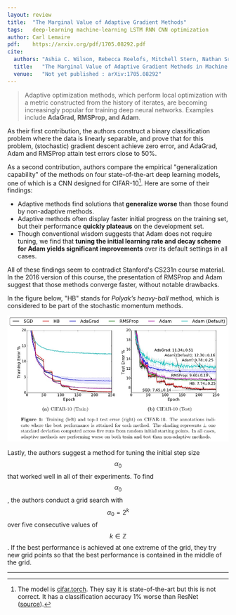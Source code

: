 ```yaml
---
layout: review
title:  "The Marginal Value of Adaptive Gradient Methods"
tags:   deep-learning machine-learning LSTM RNN CNN optimization
author: Carl Lemaire
pdf:    https://arxiv.org/pdf/1705.08292.pdf
cite:
  authors: "Ashia C. Wilson, Rebecca Roelofs, Mitchell Stern, Nathan Srebro and Benjamin Recht"
  title:   "The Marginal Value of Adaptive Gradient Methods in Machine Learning"
  venue:   "Not yet published : arXiv:1705.08292"
---
```


> Adaptive optimization methods, which perform local optimization with a metric constructed
from the history of iterates, are becoming increasingly popular for training deep neural networks.
Examples include **AdaGrad, RMSProp, and Adam**.

As their first contribution, the authors construct a binary classification problem where the data is linearly separable, and prove that for this problem, (stochastic) gradient descent achieve zero error, and AdaGrad, Adam and RMSProp attain test errors close to 50%.

As a second contribution, authors compare the empirical "generalization capability" of the methods on four state-of-the-art deep learning models, one of which is a CNN designed for CIFAR-10[^1]. Here are some of their findings:

* Adaptive methods find solutions that **generalize worse** than those found by non-adaptive methods.
* Adaptive methods often display faster initial progress on the training set, but their performance **quickly plateaus** on the development set.
* Though conventional wisdom suggests that Adam does not require tuning, we find that **tuning the initial learning rate and decay scheme for Adam yields significant improvements** over its default settings in all cases.

All of these findings seem to contradict Stanford's CS231n course material. In the 2016 version of this course, the presentation of RMSProp and Adam suggest that those methods converge faster, without notable drawbacks.

In the figure below, "HB" stands for _Polyak’s heavy-ball_ method, which is considered to be part of the stochastic momentum methods. 

![](/article/images/adaptive-methods-comparison.jpg)

Lastly, the authors suggest a method for tuning the initial step size $$ \alpha_0 $$ that worked well in all of their experiments. To find $$ \alpha_0 $$, the authors conduct a grid search with $$ \alpha_0 = 2^k $$ over five consecutive values of $$ k \in \mathbb{Z} $$. If the best performance is achieved at one extreme of the grid, they try new grid points so that the best performance is contained in the middle of the grid.

---

[^1]: The model is [cifar.torch](http://torch.ch/blog/2015/07/30/cifar.html). They say it is state-of-the-art but this is not correct. It has a classification accuracy 1% worse than ResNet ([source](http://rodrigob.github.io/are_we_there_yet/build/classification_datasets_results.html)).